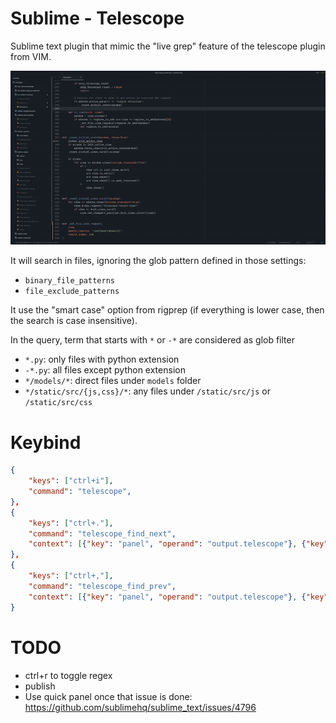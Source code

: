 # Sublime - Telescope
Sublime text plugin that mimic the "live grep" feature of the telescope plugin from VIM.

<p align="center">
  <img src="img/demo.gif">
</p>


It will search in files, ignoring the glob pattern defined in those settings:
- `binary_file_patterns`
- `file_exclude_patterns`

It use the "smart case" option from rigprep (if everything is lower case, then the search is case insensitive).

In the query, term that starts with `*` or `-*` are considered as glob filter
- `*.py`: only files with python extension
- `-*.py`: all files except python extension
- `*/models/*`: direct files under `models` folder
- `*/static/src/{js,css}/*`: any files under `/static/src/js` or `/static/src/css`

# Keybind
```json
{
    "keys": ["ctrl+i"],
    "command": "telescope",
},
{
    "keys": ["ctrl+."],
    "command": "telescope_find_next",
    "context": [{"key": "panel", "operand": "output.telescope"}, {"key": "panel_has_focus"}],
},
{
    "keys": ["ctrl+,"],
    "command": "telescope_find_prev",
    "context": [{"key": "panel", "operand": "output.telescope"}, {"key": "panel_has_focus"}],
}
```

# TODO
- ctrl+r to toggle regex
- publish
- Use quick panel once that issue is done: https://github.com/sublimehq/sublime_text/issues/4796
